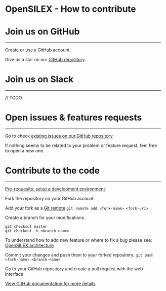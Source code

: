OpenSILEX - How to contribute
================================================================================

# Join us on GitHub
--------------------------------------------------------------------------------

Create or use a GitHub account.

Give us a star on our [GitHub repository](https://github.com/OpenSILEX/opensilex-dev).

# Join us on Slack
--------------------------------------------------------------------------------

// TODO

# Open issues & features requests
--------------------------------------------------------------------------------

Go to check [existing issues on our GitHub repository](https://github.com/OpenSILEX/opensilex-dev/issues)

If nothing seems to be related to your problem or feature request, feel free to open a new one.

# Contribute to the code
--------------------------------------------------------------------------------

[Pre-requesite: setup a development environment](./opensilex)

Fork the repository on your GitHub account.

Add your fork as a [Git remote](https://git-scm.com/docs/git-remote)
```git remote add <fork-name> <fork-uri>```

Create a branch for your modifications
```
git checkout master
git checkout -b <branch-name>
```

To understand how to add new feature or where to fix a bug please see: [OpenSILEX architecture](./architecture)

Commit your changes and push them to your forked repository.
```git push <fork-name> <branch-name>```

Go to your GitHub repository and create a pull request with the web interface.

[View GitHub documentation for more details](https://help.github.com/en/articles/about-pull-requests)
